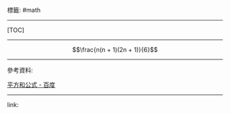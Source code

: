 標籤: #math 

---

[TOC]

---

$$\frac{n(n + 1)(2n + 1)}{6}$$

---

參考資料:

[平方和公式 - 百度](https://baike.baidu.com/item/平方和公式/3264126)

---

link:

